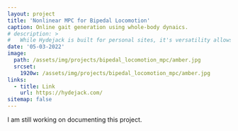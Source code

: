 ```yaml
---
layout: project
title: 'Nonlinear MPC for Bipedal Locomotion'
caption: Online gait generation using whole-body dynaics.
# description: >
#   While Hydejack is built for personal sites, it's versatility allows it to be used a product page as well.
date: '05-03-2022'
image: 
  path: /assets/img/projects/bipedal_locomotion_mpc/amber.jpg
  srcset: 
    1920w: /assets/img/projects/bipedal_locomotion_mpc/amber.jpg
links:
  - title: Link
    url: https://hydejack.com/
sitemap: false
---
```


I am still working on documenting this project.